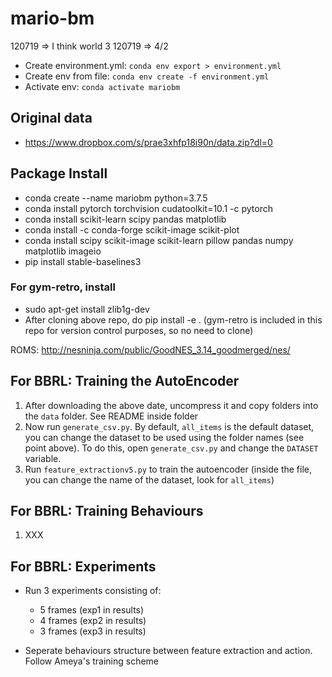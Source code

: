 # mario-bm

120719 => I think world 3
120719 => 4/2

* Create environment.yml: `conda env export > environment.yml`
* Create env from file: `conda env create -f environment.yml`
* Activate env: `conda activate mariobm`

## Original data

* https://www.dropbox.com/s/prae3xhfp18i90n/data.zip?dl=0

## Package Install

* conda create --name mariobm python=3.7.5
* conda install pytorch torchvision cudatoolkit=10.1 -c pytorch
* conda install scikit-learn scipy pandas matplotlib
* conda install -c conda-forge scikit-image scikit-plot
* conda install scipy scikit-image scikit-learn pillow pandas numpy matplotlib imageio
* pip install stable-baselines3

### For gym-retro, install

* sudo apt-get install zlib1g-dev
* After cloning above repo, do pip install -e . (gym-retro is included in this repo for version control purposes, so no need to clone)

ROMS: http://nesninja.com/public/GoodNES_3.14_goodmerged/nes/

## For BBRL: Training the AutoEncoder

1. After downloading the above date, uncompress it and copy folders into the `data` folder. See README inside folder
2. Now run `generate_csv.py`. By default, `all_items` is the default dataset, you can change the dataset to be used using the folder names (see point above). To do this, open `generate_csv.py` and change the `DATASET` variable. 
3. Run `feature_extractionv5.py` to train the autoencoder (inside the file, you can change the name of the dataset, look for `all_items`)

## For BBRL: Training Behaviours

1. XXX

## For BBRL: Experiments

* Run 3 experiments consisting of:
  * 5 frames (exp1 in results)
  * 4 frames (exp2 in results)
  * 3 frames (exp3 in results)

* Seperate behaviours structure between feature extraction and action. Follow Ameya's training scheme
